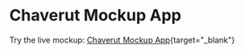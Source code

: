 # Chaverut Mockup App

 Try the live mockup: [Chaverut Mockup App](https://chaverut-mockup-app.netlify.app/){target="_blank"}
 
